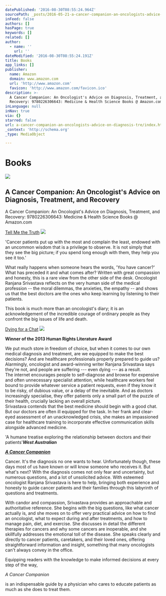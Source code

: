 ```yaml
---
datePublished: '2016-08-30T08:55:24.964Z'
sourcePath: _posts/2016-05-21-a-cancer-companion-an-oncologists-advice-on-diagnosis-tre.md
inFeed: false
authors: []
hasPage: true
keywords: []
related: []
author:
  - name: ''
    url: ''
dateModified: '2016-08-30T08:55:24.191Z'
title: Books
app_links: []
publisher:
  name: Amazon
  domain: www.amazon.com
  url: 'http://www.amazon.com'
  favicon: 'http://www.amazon.com/favicon.ico'
description: >-
  A Cancer Companion: An Oncologist's Advice on Diagnosis, Treatment, and
  Recovery: 9780226306643: Medicine & Health Science Books @ Amazon.com
inLanguage: null
inNav: true
via: {}
starred: false
url: a-cancer-companion-an-oncologists-advice-on-diagnosis-tre/index.html
_context: 'http://schema.org'
_type: MediaObject

---
```

# Books

<article style=""><img src="https://s3-us-west-2.amazonaws.com/the-grid-img/p/cefb684c625e269c984aada18017106114d31af5.jpg" /><h1>A Cancer Companion: An Oncologist's Advice on Diagnosis, Treatment, and Recovery</h1><p>A Cancer Companion: An Oncologist's Advice on Diagnosis, Treatment, and Recovery: 9780226306643: Medicine &amp; Health Science Books @ Amazon.com</p></article>

[Tell Me the Truth][0]
![](https://the-grid-user-content.s3-us-west-2.amazonaws.com/a9366e7c-708f-40af-aff0-9d0517459b60.jpg)

'Cancer patients put up with the most and complain the least, endowed with an uncommon wisdom that is a privilege to observe. It is not simply that they see the big picture; if you spend long enough with them, they help you see it too.'

What really happens when someone hears the words, 'You have cancer?' What has preceded it and what comes after? Written with great compassion and honesty, this is a rare view from the other side of the desk. Oncologist Ranjana Srivastava reflects on the very human side of the medical profession -- the moral dilemmas, the anxieties, the empathy -- and shows us that the best doctors are the ones who keep learning by listening to their patients.

This book is much more than an oncologist's diary; it is an acknowledgement of the incredible courage of ordinary people as they confront the big issues of life and death.

[Dying for a Chat][1]
![](https://the-grid-user-content.s3-us-west-2.amazonaws.com/e39c7c20-9799-4da8-9d4c-7947cf0db97c.jpg)

**Winner of the 2013 Human Rights Literature Award**

We put much store in freedom of choice, but when it comes to our own medical diagnosis and treatment, are we equipped to make the best decisions? And are healthcare professionals properly prepared to guide us? Alarmingly, oncologist and award-winning writer Ranjana Srivastava says they're not, and people are suffering --- even dying --- as a result.  
The internet encourages people to self-diagnose and browse for expensive and often unnecessary specialist attention, while healthcare workers feel bound to provide whatever service a patient requests, even if they know it to be risky, of dubious value, or a delay of the inevitable. And as doctors increasingly specialise, they offer patients only a small part of the puzzle of their health, crucially lacking an overall picture.  
Srivastava contends that the best medicine should begin with a good chat. But our doctors are often ill equipped for the task. In her frank and clear-eyed assessment of an unacknowledged crisis, she makes an impassioned case for healthcare training to incorporate effective communication skills alongside advanced medicine.

'A humane treatise exploring the relationship between doctors and their patients'_**West Australian**_

_**[A Cancer Companion][2]**_

Cancer. It's the diagnosis no one wants to hear. Unfortunately though, these days most of us have known or will know someone who receives it. But what's next? With the diagnosis comes not only fear and uncertainty, but numerous questions, and a lot of unsolicited advice. With esteemed oncologist Ranjana Srivastava is here to help, bringing both experience and honesty to guide cancer patients and their families through this labyrinth of questions and treatments.

With candor and compassion, Srivastava provides an approachable and authoritative reference. She begins with the big questions, like what cancer actually is, and she moves on to offer very practical advice on how to find an oncologist, what to expect during and after treatments, and how to manage pain, diet, and exercise. She discusses in detail the different therapies for cancers and why some cancers are inoperable, and she skillfully addresses the emotional toll of the disease. She speaks clearly and directly to cancer patients, caretakers, and their loved ones, offering straightforward information and insight, something that many oncologists can't always convey in the office.

Equipping readers with the knowledge to make informed decisions at every step of the way,

_A Cancer Companion_

is an indispensable guide by a physician who cares to educate patients as much as she does to treat them.

[0]: https://www.amazon.com/Tell-Me-Truth-Conversations-Patients-ebook/dp/B006O8VGQY?ie=UTF8&keywords=ranjana%20srivastava&qid=1463895116&ref_=sr_1_2&sr=8-2
[1]: https://www.amazon.com/Dying-Chat-Dr-Ranjana-Srivastava-ebook/dp/B00ADD8DFI?ie=UTF8&keywords=ranjana%20srivastava&qid=1463895116&ref_=sr_1_4&sr=8-4
[2]: http://www.amazon.com/Cancer-Companion-Oncologists-Diagnosis-Treatment/dp/022630664X/ref=sr_1_1?ie=UTF8&qid=1463895116&sr=8-1&keywords=ranjana+srivastava